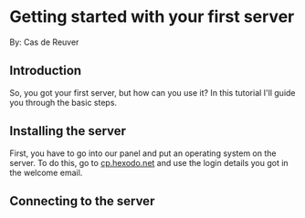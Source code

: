 # Getting started with your first server
By: Cas de Reuver

## Introduction
So, you got your first server, but how can you use it? In this tutorial I'll guide you through the basic steps.

## Installing the server
First, you have to go into our panel and put an operating system on the server.
To do this, go to [cp.hexodo.net](http://cp.hexodo.net) and use the login details you got in the welcome email.



## Connecting to the server
